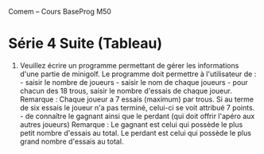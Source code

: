 
Comem – Cours BaseProg M50

# Série 4 Suite (Tableau)

1.  Veuillez écrire un programme permettant de gérer les informations d'une partie de minigolf.
    Le programme doit permettre à l'utilisateur de :
        - saisir le nombre de joueurs
            - saisir le nom de chaque joueurs
            - pour chacun des 18 trous, saisir le nombre d'essais de chaque joueur.
                Remarque : Chaque joueur a 7 essais (maximum) par trous. 
                     Si au terme de six essais le joueur n'a pas terminé, celui-ci se voit attribué 7 points. 
            - de connaître le gagnant ainsi que le perdant (qui doit offrir l'apéro aux autres joueurs)
                Remarque : Le gagnant est celui qui possède le plus petit nombre d'essais au total.
                     Le perdant est celui qui possède le plus grand nombre d'essais au total.

